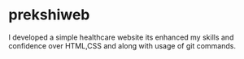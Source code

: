 # prekshiweb
I developed a simple healthcare website its enhanced my skills and confidence over HTML,CSS and along with usage of git commands.
